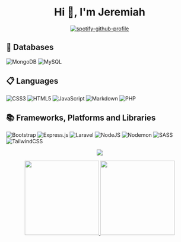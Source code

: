<h1 align="center">Hi 👋, I'm Jeremiah</h1>

<div align="center">

[![spotify-github-profile](https://spotify-github-profile.vercel.app/api/view?uid=twizle2&cover_image=true&theme=novatorem&show_offline=false&background_color=121212&interchange=true&bar_color=53b14f&bar_color_cover=false)](https://github.com/kittinan/spotify-github-profile)

</div>

<h2>💾 Databases</h2>

![MongoDB](https://img.shields.io/badge/MongoDB-%234ea94b.svg?style=for-the-badge&logo=mongodb&logoColor=white)
![MySQL](https://img.shields.io/badge/mysql-%2300f.svg?style=for-the-badge&logo=mysql&logoColor=white)

<h2>📋 Languages</h2>

![CSS3](https://img.shields.io/badge/css3-%231572B6.svg?style=for-the-badge&logo=css3&logoColor=white)
![HTML5](https://img.shields.io/badge/html5-%23E34F26.svg?style=for-the-badge&logo=html5&logoColor=white)
![JavaScript](https://img.shields.io/badge/javascript-%23323330.svg?style=for-the-badge&logo=javascript&logoColor=%23F7DF1E)
![Markdown](https://img.shields.io/badge/markdown-%23000000.svg?style=for-the-badge&logo=markdown&logoColor=white)
![PHP](https://img.shields.io/badge/php-%23777BB4.svg?style=for-the-badge&logo=php&logoColor=white)


<h2>📚 Frameworks, Platforms and Libraries</h2>

![Bootstrap](https://img.shields.io/badge/bootstrap-%238511FA.svg?style=for-the-badge&logo=bootstrap&logoColor=white)
![Express.js](https://img.shields.io/badge/express.js-%23404d59.svg?style=for-the-badge&logo=express&logoColor=%2361DAFB)
![Laravel](https://img.shields.io/badge/laravel-%23FF2D20.svg?style=for-the-badge&logo=laravel&logoColor=white)
![NodeJS](https://img.shields.io/badge/node.js-6DA55F?style=for-the-badge&logo=node.js&logoColor=white)
![Nodemon](https://img.shields.io/badge/NODEMON-%23323330.svg?style=for-the-badge&logo=nodemon&logoColor=%BBDEAD)
![SASS](https://img.shields.io/badge/SASS-hotpink.svg?style=for-the-badge&logo=SASS&logoColor=white)
![TailwindCSS](https://img.shields.io/badge/tailwindcss-%2338B2AC.svg?style=for-the-badge&logo=tailwind-css&logoColor=white)

<p align="center">
  <a href="https://github.com/pbandjib/github-profile-trophy">
    <img src="https://github-profile-trophy-sigma-three.vercel.app/?username=pbandjib&theme=radical&row=1&column=7" />
  </a>
</p>

<p align="center">
  <a href="https://github.com/pbandjib/github-readme-stats">
    <img height="200" src="https://github-readme-stats-lcj4.vercel.app/api?username=pbandjib&show_icons=true&theme=radical" />
  </a>
  <a href="https://github.com/pbandjib/github-readme-stats">
    <img height="200" src="https://github-readme-stats-lcj4.vercel.app/api/top-langs/?username=pbandjib&layout=donut&theme=radical" />
  </a>
</p>
